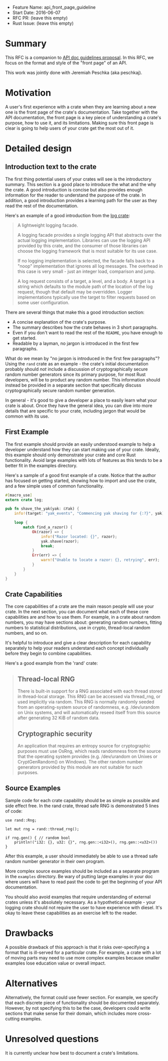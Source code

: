 - Feature Name: api_front_page_guideline
- Start Date: 2016-06-07
- RFC PR: (leave this empty)
- Rust Issue: (leave this empty)

# Summary

This RFC is a companion to [API doc guidelines proposal](https://github.com/rust-lang/rfcs/pull/1574/).  In this RFC, we focus on the format and style of the "front page" of an API.  

This work was jointly done with Jeremiah Peschka (aka peschkaj).

# Motivation

A user's first experience with a crate when they are learning about a new one is the front page of the crate's documentation.  Take together with the API documentation, the front page is a key piece of understanding a crate's purpose, how to use it, and its limitations.  Making sure this front page is clear is going to help users of your crate get the most out of it.

# Detailed design

## Introduction text to the crate

The first thing potential users of your crates will see is the introductory summary. This section is a good place to introduce the what and the why the crate. A good introduction is concise but also provides enough information for the reader to understand the purpose of the crate. In addition, a good introduction provides a learning path for the user as they read the rest of the documentation.

Here's an example of a good introduction from the [log crate](https://doc.rust-lang.org/log/log/index.html):
    
> A lightweight logging facade.
>
> A logging facade provides a single logging API that abstracts over the actual logging implementation. Libraries can use the logging API provided by this crate, and the consumer of those libraries can choose the logging framework that is most suitable for its use case.
>
> If no logging implementation is selected, the facade falls back to a "noop" implementation that ignores all log messages. The overhead in this case is very small - just an integer load, comparison and jump.
>
> A log request consists of a target, a level, and a body. A target is a string which defaults to the module path of the location of the log request, though that default may be overridden. Logger implementations typically use the target to filter requests based on some user configuration.

There are several things that make this a good introduction section:
    
* A concise explanation of the crate's purpose.
* The summary describes how the crate behaves in 3 short paragraphs.
* Even if you don't want to read the rest of the `README`, you have enough to get started.
* Readable by a layman, no jargon is introduced in the first few paragraphs.
    
What do we mean by "no jargon is introduced in the first few paragraphs"? Using the `rand` crate as an example - the crate's initial documentation probably should _not_ include a discussion of cryptographically secure random number generators since its primary purpose, for most Rust developers, will be to product any random number. This information should instead be provided in a separate section that specifically discuss cryptographically secure random number generation.

In general - it's good to give a developer a place to easily learn what your crate is about. Once they have the general idea, you can dive into more details that are specific to your crate, including jargon that would be common with its use.

## First Example

The first example should provide an easily understood example to help a developer understand how they can start making use of your crate. Ideally, this example should only demonstrate your crate and core Rust functionality. Avoid large examples with lots of features as this tends to be a better fit in the examples directory.

Here's a sample of a good first example of a crate.  Notice that the author has focused on getting started, showing how to import and use the crate, and a few simple uses of common functionality.

```rust
#[macro_use]
extern crate log;

pub fn shave_the_yak(yak: &Yak) {
    info!(target: "yak_events", "Commencing yak shaving for {:?}", yak);

    loop {
        match find_a_razor() {
            Ok(razor) => {
                info!("Razor located: {}", razor);
                yak.shave(razor);
                break;
            }
            Err(err) => {
                warn!("Unable to locate a razor: {}, retrying", err);
            }
        }
    }
}
```

## Crate Capabilities

The core capabilities of a crate are the main reason people will use your crate.  In the next section, you can document what each of these core capabilities are and how to use them.  For example, in a crate about random numbers, you may have sections about: generating random numbers, fitting numbers to statistical distributions, use in crypto, thread-local random numbers, and so on.

It's helpful to introduce and give a clear description for each capability separately to help your readers understand each concept individually before they begin to combine capabilities.

Here's a good example from the 'rand' crate:
    
> ## Thread-local RNG
>
> There is built-in support for a RNG associated with each thread stored in thread-local storage. This RNG can be accessed via thread_rng, or used implicitly via random. This RNG is normally randomly seeded from an operating-system source of randomness, e.g. /dev/urandom on Unix systems, and will automatically reseed itself from this source after generating 32 KiB of random data.
>
> ## Cryptographic security
>
> An application that requires an entropy source for cryptographic purposes must use OsRng, which reads randomness from the source that the operating system provides (e.g. /dev/urandom on Unixes or CryptGenRandom() on Windows). The other random number generators provided by this module are not suitable for such purposes.

## Source Examples

Sample code for each crate capability should be as simple as possible and side effect free. In the rand crate, thread safe RNG is demonstrated 5 lines of code:

```
use rand::Rng;

let mut rng = rand::thread_rng();

if rng.gen() { // random bool
    println!("i32: {}, u32: {}", rng.gen::<i32>(), rng.gen::<u32>())
}
```

After this example, a user should immediately be able to use a thread safe random number generator in their own program.

More complex source examples should be included as a separate program in the `examples` directory.  Be wary of putting large examples in your doc where users will have to read past the code to get the beginning of your API documentation.

You should also avoid examples that require understanding of external crates unless it's absolutely necessary. As a hypothetical example - your logging crate should not require the user to have experience with diesel. It's okay to leave these capabilities as an exercise left to the reader.

# Drawbacks

A possible drawback of this approach is that it risks over-specifying a format that is ill-served for a particular crate.  For example, a crate with a lot of moving parts may need to use more complex examples because smaller examples lose education value or overall impact.

# Alternatives

Alternatively, the format could use fewer section.  For example, we specify that each discrete piece of functionality should be documented separately.  However, by not specifying this to be the case, developers could write sections that make sense for their domain, which includes more cross-cutting examples.

# Unresolved questions

It is currently unclear how best to document a crate's limitations.
